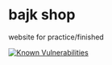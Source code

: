 # bajk shop

website for practice/finished

[![Known Vulnerabilities](https://snyk.io/test/npm/yargs-parser/20.2.6/badge.svg)](https://snyk.io/test/npm/yargs-parser/20.2.6)